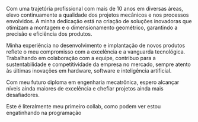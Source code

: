 Com uma trajetória profissional com mais de 10 anos em diversas áreas, elevo continuamente a qualidade dos projetos mecânicos e nos processos envolvidos. A minha dedicação está na criação de soluções inovadoras que otimizam a montagem e o dimensionamento geométrico, garantindo a precisão e eficiência dos produtos.

Minha experiência no desenvolvimento e implantação de novos produtos reflete o meu compromisso com a excelência e a vanguarda tecnológica. Trabalhando em colaboração com a equipe, contribuo para a sustentabilidade e competitividade da empresa no mercado, sempre atento às últimas inovações em hardware, software e inteligência artificial.

Com meu futuro diploma em engenharia mecatrônica, espero alcançar níveis ainda maiores de excelência e chefiar projetos ainda mais desafiadores.

Este é literalmente meu primeiro collab, como podem ver estou engatinhando na programação